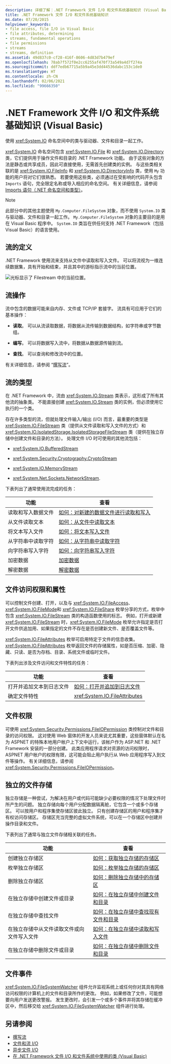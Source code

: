 ```yaml
---
description: 详细了解：.NET Framework 文件 I/O 和文件系统基础知识 (Visual Basic)
title: .NET Framework 文件 I/O 和文件系统基础知识
ms.date: 07/20/2015
helpviewer_keywords:
- file access, file I/O in Visual Basic
- file attributes, determining
- streams, fundamental operations
- file permissions
- streams
- streams, definition
ms.assetid: 49d837c0-cf28-416f-8606-4d83d7b479ef
ms.openlocfilehash: 78ab7f572f0e2cc6255af470f73a549a4d7f274a
ms.sourcegitcommit: ddf7edb67715a5b9a45e3dd44536dabc153c1de0
ms.translationtype: HT
ms.contentlocale: zh-CN
ms.lasthandoff: 02/06/2021
ms.locfileid: "99666350"
---
```

# <a name="basics-of-net-framework-file-io-and-the-file-system-visual-basic"></a>.NET Framework 文件 I/O 和文件系统基础知识 (Visual Basic)

使用 <xref:System.IO> 命名空间中的类与驱动器、文件和目录一起工作。

<xref:System.IO> 命名空间包含 <xref:System.IO.File> 和 <xref:System.IO.Directory> 类，它们提供用于操作文件和目录的 .NET Framework 功能。 由于这些对象的方法是静态或共享成员，因此可直接使用，无需首先创建类的实例。 与这些类相关联的是 <xref:System.IO.FileInfo> 和 <xref:System.IO.DirectoryInfo> 类，使用 `My` 功能的用户将对它们很熟悉。 若要使用这些类，必须通过在受影响的代码开头包含 `Imports` 语句，完全限定名称或导入相应的命名空间。 有关详细信息，请参阅 [Imports 语句（.NET 命名空间和类型）](../../../language-reference/statements/imports-statement-net-namespace-and-type.md)。

> [!NOTE]
> 此部分中的其他主题使用 `My.Computer.FileSystem` 对象，而不使用 `System.IO` 类与驱动器、文件和目录一起工作。 `My.Computer.FileSystem` 对象的主要目的是用在 Visual Basic 程序中。 `System.IO` 类旨在供任何支持 .NET Framework（包括 Visual Basic）的语言使用。

## <a name="definition-of-a-stream"></a>流的定义

.NET Framework 使用流来支持从文件中读取和写入文件。 可以将流视为一维连续数据集，具有开始和结束，并且其中的游标指示流中的当前位置。

![光标显示了 Filestream 中的当前位置。](./media/basics-of-net-framework-file-io-and-the-file-system/filestream-cursor-position.gif)

## <a name="stream-operations"></a>流操作

流中包含的数据可能来自内存、文件或 TCP/IP 套接字。 流具有可应用于它们的基本操作：

- **读取**。 可以从流读取数据，将数据从流传输到数据结构，如字符串或字节数组。

- **编写**。 可以将数据写入流中，将数据从数据源传输到流。

- **查找**。 可以查询和修改流中的位置。

有关详细信息，请参阅 “[撰写流](../../../../standard/io/composing-streams.md)”。

## <a name="types-of-streams"></a>流的类型

在 .NET Framework 中，流由 <xref:System.IO.Stream> 类表示，这形成了所有其他流的抽象类。 不能直接创建 <xref:System.IO.Stream> 类的实例，但必须使用它执行的一个类。

存在许多类型的流，但就处理文件输入/输出 (I/O) 而言，最重要的类型是 <xref:System.IO.FileStream> 类（提供从文件读取和写入文件的方式）和 <xref:System.IO.IsolatedStorage.IsolatedStorageFileStream> 类（提供在独立存储中创建文件和目录的方法）。 处理文件 I/O 时可使用的其他流包括：

- <xref:System.IO.BufferedStream>

- <xref:System.Security.Cryptography.CryptoStream>

- <xref:System.IO.MemoryStream>

- <xref:System.Net.Sockets.NetworkStream>.

下表列出了通常使用流完成的任务：

|功能|查看|
|---|---|
|读取和写入数据文件|[如何：对新建的数据文件进行读取和写入](../../../../standard/io/how-to-read-and-write-to-a-newly-created-data-file.md)|
|从文件读取文本|[如何：从文件中读取文本](../../../../standard/io/how-to-read-text-from-a-file.md)|
|将文本写入文件|[如何：将文本写入文件](../../../../standard/io/how-to-write-text-to-a-file.md)|
|从字符串中读取字符|[如何：从字符串中读取字符](../../../../standard/io/how-to-read-characters-from-a-string.md)|
|向字符串写入字符|[如何：向字符串写入字符](../../../../standard/io/how-to-write-characters-to-a-string.md)|
|加密数据|[加密数据](../../../../standard/security/encrypting-data.md)|
|解密数据|[解密数据](../../../../standard/security/decrypting-data.md)|

## <a name="file-access-and-attributes"></a>文件访问权限和属性

可以控制文件创建、打开，以及与 <xref:System.IO.FileAccess>、<xref:System.IO.FileMode>和 <xref:System.IO.FileShare> 枚举分享的方式，枚举中包含 <xref:System.IO.FileStream> 类的构造函数使用的标志。 例如，打开或新建 <xref:System.IO.FileStream> 时，<xref:System.IO.FileMode> 枚举允许指定是否打开文件供追加用、如果指定的文件不存在是否创建新文件、是否覆盖文件等。

<xref:System.IO.FileAttributes> 枚举可启用特定于文件的信息收集。 <xref:System.IO.FileAttributes> 枚举返回文件的存储属性，如是否压缩、加密、隐藏、只读、是否为存档、目录、系统文件或临时文件。

下表列出涉及文件访问和文件特性的任务：

|功能|查看|
|---|---|
|打开并追加文本到日志文件|[如何：打开并追加到日志文件](../../../../standard/io/how-to-open-and-append-to-a-log-file.md)|
|确定文件特性|<xref:System.IO.FileAttributes>|

## <a name="file-permissions"></a>文件权限

可使用 <xref:System.Security.Permissions.FileIOPermission> 类控制对文件和目录的访问权限。 这对使用 Web 窗体的开发人员来说尤其重要，这些窗体默认在名为 ASPNET 的特殊本地用户帐户上下文中运行，该帐户作为 ASP.NET 和 .NET Framework 安装的一部分创建。 此类应用程序请求对资源的访问权限时，ASPNET 用户帐户的权限有限，这可能会阻止用户执行从 Web 应用程序写入到文件等操作。 有关详细信息，请参阅 <xref:System.Security.Permissions.FileIOPermission>。

## <a name="isolated-file-storage"></a>独立的文件存储

独立存储是一种尝试，为解决在用户或代码可能缺少必要权限的情况下处理文件时所产生的问题。 独立存储向每个用户分配数据隔离舱，它包含一个或多个存储区。 可以按用户和程序集使存储区彼此独立。 只有创建存储区的用户和程序集才有权访问存储区。 存储区充当完整的虚拟文件系统，可以在一个存储区中创建并操作目录和文件。

下表列出了通常与独立文件存储相关联的任务。

|功能|查看|
|---|---|
|创建独立存储区|[如何：获取独立存储的存储区](../../../../standard/io/how-to-obtain-stores-for-isolated-storage.md)|
|枚举独立存储区|[如何：枚举独立存储的存储区](../../../../standard/io/how-to-enumerate-stores-for-isolated-storage.md)|
|删除独立存储区|[如何：删除独立存储中的存储区](../../../../standard/io/how-to-delete-stores-in-isolated-storage.md)|
|在独立存储中创建文件或目录|[如何：在独立存储中创建文件和目录](../../../../standard/io/how-to-create-files-and-directories-in-isolated-storage.md)|
|在独立存储中查找文件|[如何：在独立存储中查找现有文件和目录](../../../../standard/io/how-to-find-existing-files-and-directories-in-isolated-storage.md)|
|在独立存储中从文件读取文件或向文件写入文件|[如何：在独立存储中读取和写入文件](../../../../standard/io/how-to-read-and-write-to-files-in-isolated-storage.md)|
|在独立存储中删除文件或目录|[如何：在独立存储中删除文件和目录](../../../../standard/io/how-to-delete-files-and-directories-in-isolated-storage.md)|

## <a name="file-events"></a>文件事件

<xref:System.IO.FileSystemWatcher> 组件允许监视系统上或任何你对其具有网络访问权限的计算机上的文件和目录所作的更改。 例如，如果修改了文件，可能想要向用户发送更改警报。 发生更改时，会引发一个或多个事件并将其存储在缓冲区中，然后移交给 <xref:System.IO.FileSystemWatcher> 组件进行处理。

## <a name="see-also"></a>另请参阅

- [撰写流](../../../../standard/io/composing-streams.md)
- [文件和流 I/O](../../../../standard/io/index.md)
- [异步文件 I/O](../../../../standard/io/asynchronous-file-i-o.md)
- [在 .NET Framework 文件 I/O 和文件系统中使用的类 (Visual Basic)](classes-used-in-net-framework-file-io-and-the-file-system.md)
